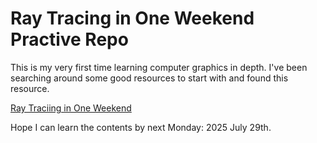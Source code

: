 # Ray Tracing in One Weekend Practive Repo
This is my very first time learning computer graphics in depth. I've been searching around some good resources to start with and found this resource.

[Ray Traciing in One Weekend](https://raytracing.github.io/books/RayTracingInOneWeekend.html)

Hope I can learn the contents by next Monday: 2025 July 29th.

